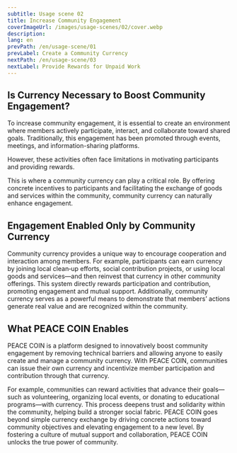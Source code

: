 ```yaml
---
subtitle: Usage scene 02
title: Increase Community Engagement
coverImageUrl: /images/usage-scenes/02/cover.webp
description:
lang: en
prevPath: /en/usage-scene/01
prevLabel: Create a Community Currency
nextPath: /en/usage-scene/03
nextLabel: Provide Rewards for Unpaid Work
---
```


## Is Currency Necessary to Boost Community Engagement?

To increase community engagement, it is essential to create an environment where members actively participate, interact, and collaborate toward shared goals.
Traditionally, this engagement has been promoted through events, meetings, and information-sharing platforms.

However, these activities often face limitations in motivating participants and providing rewards.

This is where a community currency can play a critical role.
By offering concrete incentives to participants and facilitating the exchange of goods and services within the community, community currency can naturally enhance engagement.

## Engagement Enabled Only by Community Currency

Community currency provides a unique way to encourage cooperation and interaction among members.
For example, participants can earn currency by joining local clean‑up efforts, social contribution projects, or using local goods and services—and then reinvest that currency in other community offerings.
This system directly rewards participation and contribution, promoting engagement and mutual support.
Additionally, community currency serves as a powerful means to demonstrate that members’ actions generate real value and are recognized within the community.

## What PEACE COIN Enables

PEACE COIN is a platform designed to innovatively boost community engagement by removing technical barriers and allowing anyone to easily create and manage a community currency.
With PEACE COIN, communities can issue their own currency and incentivize member participation and contribution through that currency.

For example, communities can reward activities that advance their goals—such as volunteering, organizing local events, or donating to educational programs—with currency.
This process deepens trust and solidarity within the community, helping build a stronger social fabric.
PEACE COIN goes beyond simple currency exchange by driving concrete actions toward community objectives and elevating engagement to a new level.
By fostering a culture of mutual support and collaboration, PEACE COIN unlocks the true power of community.
